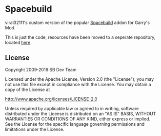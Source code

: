 Spacebuild
==========

viral32111's custom version of the popular [Spacebuild](https://github.com/spacebuild/spacebuild) addon for Garry's Mod.

This is just the code, resources have been moved to a seperate repository, located [here](https://github.com/viral32111/spacebuild-resources).

## License
Copyright 2009-2016 SB Dev Team

Licensed under the Apache License, Version 2.0 (the "License"); you may not use this file except in compliance with the License. You may obtain a copy of the License at

http://www.apache.org/licenses/LICENSE-2.0

Unless required by applicable law or agreed to in writing, software distributed under the License is distributed on an "AS IS" BASIS, WITHOUT WARRANTIES OR CONDITIONS OF ANY KIND, either express or implied. See the License for the specific language governing permissions and limitations under the License.
